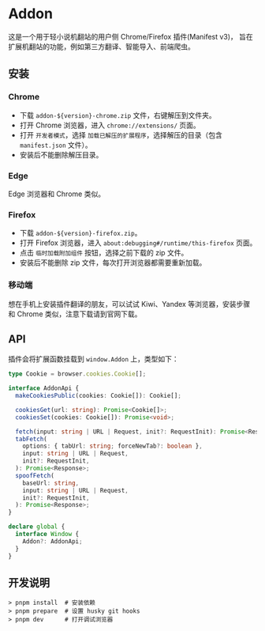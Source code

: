 # Addon

这是一个用于轻小说机翻站的用户侧 Chrome/Firefox 插件(Manifest v3)，
旨在扩展机翻站的功能，例如第三方翻译、智能导入、前端爬虫。

## 安装

### Chrome

- 下载 `addon-${version}-chrome.zip` 文件，右键解压到文件夹。
- 打开 Chrome 浏览器，进入 `chrome://extensions/` 页面。
- 打开 `开发者模式`，选择 `加载已解压的扩展程序`，选择解压的目录（包含 `manifest.json` 文件）。
- 安装后不能删除解压目录。

### Edge

Edge 浏览器和 Chrome 类似。

### Firefox

- 下载 `addon-${version}-firefox.zip`。
- 打开 Firefox 浏览器，进入 `about:debugging#/runtime/this-firefox` 页面。
- 点击 `临时加载附加组件` 按钮，选择之前下载的 zip 文件。
- 安装后不能删除 zip 文件，每次打开浏览器都需要重新加载。

### 移动端

想在手机上安装插件翻译的朋友，可以试试 Kiwi、Yandex 等浏览器，安装步骤和 Chrome 类似，注意下载请到官网下载。

## API

插件会将扩展函数挂载到 `window.Addon` 上，类型如下：

```typescript
type Cookie = browser.cookies.Cookie[];

interface AddonApi {
  makeCookiesPublic(cookies: Cookie[]): Cookie[];

  cookiesGet(url: string): Promise<Cookie[]>;
  cookiesSet(cookies: Cookie[]): Promise<void>;

  fetch(input: string | URL | Request, init?: RequestInit): Promise<Response>;
  tabFetch(
    options: { tabUrl: string; forceNewTab?: boolean },
    input: string | URL | Request,
    init?: RequestInit,
  ): Promise<Response>;
  spoofFetch(
    baseUrl: string,
    input: string | URL | Request,
    init?: RequestInit,
  ): Promise<Response>;
}

declare global {
  interface Window {
    Addon?: AddonApi;
  }
}
```

## 开发说明

```shell
> pnpm install  # 安装依赖
> pnpm prepare  # 设置 husky git hooks
> pnpm dev      # 打开调试浏览器
```
